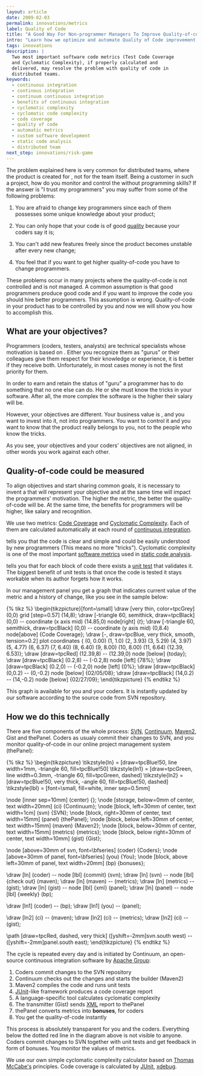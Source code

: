 ```yaml
---
layout: article
date: 2009-02-03
permalink: innovations/metrics
label: Quality of Code
title: "A Good Way For Non-programmer Managers To Improve Quality-of-code"
intro: "Learn how we optimize and automate Quality of Code improvement in our projects"
tags: innovations
description: |
  Two most important software code metrics (Test Code Coverage
  and Cyclomatic Complexity), if properly calculated and
  delivered, may resolve the problem with quality of code in
  distributed teams.
keywords:
  - continuous integration
  - continous integration
  - continuum continuous integration
  - benefits of continuous integration
  - cyclomatic complexity
  - cyclomatic code complexity
  - code coverage
  - quality of code
  - automatic metrics
  - custom software development
  - static code analysis
  - distributed team
next_step: innovations/risk-game
---
```


The problem explained here is very common for distributed teams, where the product is created for ,
not for the team itself. Being a customer in such a project, how do you monitor and control the
without programming skills? If the answer is "I trust my programmers" you may suffer from some of
the following problems:

  1. You are afraid to change key programmers since each of
  them possesses some unique knowledge about your product;

  2. You can only hope that your code is of good [quality](http://en.wikipedia.org/wiki/Software_quality) because
  your coders say it is;

  3. You can't add new features freely since the product becomes unstable after every new change;

  4. You feel that if you want to get higher quality-of-code you have to change programmers.

These problems occur in many projects where the quality-of-code is not controlled and is not
managed. A common assumption is that good programmers produce good code and if you want to improve
the code you should hire better programmers. This assumption is wrong. Quality-of-code in your
product has to be controlled by you and now we will show you how to accomplish this.

## What are your objectives?

Programmers (coders, testers, analysts) are technical specialists whose motivation is based on .
Either you recognize them as "gurus" or their colleagues give them respect for their knowledge or
experience, it is better if they receive both. Unfortunately, in most cases money is not the first
priority for them.

In order to earn and retain the status of "guru" a programmer has to do something that no one else
can do. He or she must know the tricks in your software. After all, the more complex the software is
the higher their salary will be.

However, your objectives are different. Your business value is , and you want to invest into it, not
into programmers. You want to control it and you want to know that the product really belongs to
you, not to the people who know the tricks.

As you see, your objectives and your coders' objectives are not aligned, in other words you work
against each other.

## Quality-of-code could be measured

To align objectives and start sharing common goals, it is necessary to invent a that will represent
your objective and at the same time will impact the programmers' motivation. The higher the metric,
the better the quality-of-code will be. At the same time, the benefits for programmers will be
higher, like salary and recognition.

We use two metrics: [Code Coverage](http://en.wikipedia.org/wiki/Code_coverage) and
[Cyclomatic Complexity](http://en.wikipedia.org/wiki/Cyclomatic_complexity). Each of them are calculated
automatically at each round of [continuous integration](http://en.wikipedia.org/wiki/Continuous_Integration).

tells you that the code is clear and simple and could be easily understood by new programmers (This
means no more "tricks"). Cyclomatic complexity is one of the most important
[software metrics](http://en.wikipedia.org/wiki/Software_metric)
used in [static code analysis](http://en.wikipedia.org/wiki/Static_code_analysis).

tells you that for each block of code there exists a
[unit test](http://en.wikipedia.org/wiki/Unit_testing) that validates it. The biggest benefit of unit
tests is that once the code is tested it stays workable when its author forgets how it works.

In our management panel you get a graph that indicates current value of the metric and a history of
change, like you see in the sample below:

{% tikz %}
\begin{tikzpicture}[font=\small]
\draw [very thin, color=tpcGrey] (0,0) grid [step=0.57] (14,8);
\draw [-triangle 60, semithick, draw=tpcBlack] (0,0) -- coordinate (x axis mid) (14.85,0) node[right] {$t$};
\draw [-triangle 60, semithick, draw=tpcBlack] (0,0) -- coordinate (y axis mid) (0,8.4) node[above] {Code Coverage};
\draw [*-*, draw=tpcBlue, very thick, smooth, tension=0.2] plot coordinates {
(0, 0.00)
(1, 1.0)
(2, 3.93)
(3, 5.29)
(4, 3.97)
(5, 4.77)
(6, 6.37)
(7, 6.40)
(8, 6.40)
(9, 8.00)
(10, 8.00)
(11, 6.64)
(12.39, 6.53)};
\draw [draw=tpcRed] (12.39,8) -- (12.39,0) node [below] {today};
\draw [draw=tpcBlack] (0.2,8) -- (-0.2,8) node [left] {78\%};
\draw [draw=tpcBlack] (0.2,0) -- (-0.2,0) node [left] {0\%};
\draw [draw=tpcBlack] (0,0.2) -- (0,-0.2) node [below] {02/05/08};
\draw [draw=tpcBlack] (14,0.2) -- (14,-0.2) node [below] {02/27/09};
\end{tikzpicture}
{% endtikz %}

This graph is available for you and your coders. It is instantly updated by our software according
to the source code from SVN repository.

## How we do this technically

There are five components of the whole process: [SVN](http://subversion.tigris.org),
[Continuum](http://continuum.apache.org), [Maven2](http://maven.apache.org), Gist and thePanel.
Coders as usualy commit their changes to SVN, and you monitor quality-of-code in our online project
management system (thePanel):

{% tikz %}
\begin{tikzpicture}
\tikzstyle{ln} = [draw=tpcBlue!50, line width=1mm, -triangle 60, fill=tpcBlue!50]
\tikzstyle{ln1} = [draw=tpcGreen, line width=0.3mm, -triangle 60, fill=tpcGreen, dashed]
\tikzstyle{ln2} = [draw=tpcBlue!50, very thick, -angle 60, fill=tpcBlue!50, dashed]
\tikzstyle{lbl} = [font=\small, fill=white, inner sep=0.5mm]

\node [inner sep=10mm] (center) {};
\node [storage, below=0mm of center, text width=20mm] (ci) {Continuum};
\node [block, left=30mm of center, text width=1cm] (svn) {SVN};
\node [block, right=30mm of center, text width=15mm] (panel) {thePanel};
\node [block, below left=30mm of center, text width=15mm] (maven) {Maven2};
\node [block, below=30mm of center, text width=15mm] (metrics) {metrics};
\node [block, below right=30mm of center, text width=10mm] (gist) {Gist};

\node [above=30mm of svn, font=\bfseries] (coder) {Coders};
\node [above=30mm of panel, font=\bfseries] (you) {You};
\node [block, above left=30mm of panel, text width=20mm] (bp) {bonuses};

\draw [ln] (coder) -- node [lbl] {commit} (svn);
\draw [ln] (svn) -- node [lbl] {check out} (maven);
\draw [ln] (maven) -- (metrics);
\draw [ln] (metrics) -- (gist);
\draw [ln] (gist) -- node [lbl] {xml} (panel);
\draw [ln] (panel) -- node [lbl] {weekly} (bp);

\draw [ln1] (coder) -- (bp);
\draw [ln1] (you) -- (panel);

\draw [ln2] (ci) -- (maven);
\draw [ln2] (ci) -- (metrics);
\draw [ln2] (ci) -- (gist);

\path [draw=tpcRed, dashed, very thick] ([yshift=-2mm]svn.south west) -- ([yshift=-2mm]panel.south east);
\end{tikzpicture}
{% endtikz %}

The cycle is repeated every day and is initiated by Continuum, an open-source continuous integration
software by [Apache Group](http://www.apache.org):

1. Coders commit changes to the SVN repository
1. Continuum checks out the changes and starts the builder (Maven2)
1. Maven2 compiles the code and runs unit tests
1. [JUnit](http://www.junit.org)-like framework produces a code coverage report
1. A language-specific tool calculates cyclomatic complexity
1. The transmitter (Gist) sends [XML](http://www.w3.org/XML) report to thePanel
1. thePanel converts metrics into <b>bonuses</b>, for coders
1. You get the quality-of-code instantly

This process is absolutely transparent for you and the coders. Everything below the dotted red line
in the diagram above is not visible to anyone. Coders commit changes to SVN together with unit tests
and get feedback in form of bonuses. You monitor the values of metrics.

We use our own simple cyclomatic complexity calculator based on
[Thomas McCabe's](http://www.mccabe.com) principles. Code coverage is calculated by
[JUnit](http://www.junit.org), [xdebug](http://www.xdebug.org).
